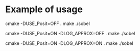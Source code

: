 # Example of usage

cmake -DUSE_Posit=OFF .
make
./sobel

cmake -DUSE_Posit=ON -DLOG_APPROX=OFF .
make
./sobel

cmake -DUSE_Posit=ON -DLOG_APPROX=ON .
make
./sobel
